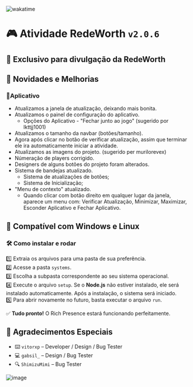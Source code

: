 ![wakatime](https://wakatime.com/badge/github/XPCreate/Rich-Presence-RedeWorth.svg)  

# 🎮 Atividade RedeWorth `v2.0.6`

## 🚀 Exclusivo para divulgação da RedeWorth  

## 📌 Novidades e Melhorias  

### 🔹Aplicativo

- Atualizamos a janela de atualização, deixando mais bonita.
- Atualizamos o painel de configuração do aplicativo.
  - Opções do Aplicativo - "Fechar junto ao jogo" (sugerido por lkttjj1001)
- Atualizamos o tamanho da navbar (botões/tamanho).
- Agora após clicar no botão de verificar atualização, assim que terminar ele ira automaticamente iniciar a atividade.
- Atualizamos as imagens do projeto. (sugerido per murilorevex)
- Númeração de players corrigido.
- Designers de alguns botões do projeto foram alterados.
- Sistema de bandejas atualizado.
  - Sistema de atualizações de botões;
  - Sistema de Inicialização;
- "Menu de contexto" atualizado.
  - Quando clicar com botão direito em qualquer lugar da janela, aparece um menu com: Verificar Atualização, Minimizar, Maximizar, Esconder Aplicativo e Fechar Aplicativo.

## 🔹 Compatível com Windows e Linux  

### 🛠️ Como instalar e rodar  

1️⃣ Extraia os arquivos para uma pasta de sua preferência.  
2️⃣ Acesse a pasta `systems`.  
3️⃣ Escolha a subpasta correspondente ao seu sistema operacional.  
4️⃣ Execute o arquivo `setup`. Se o **Node.js** não estiver instalado, ele será instalado automaticamente. Após a instalação, o sistema será iniciado.  
5️⃣ Para abrir novamente no futuro, basta executar o arquivo `run`.  

✅ **Tudo pronto!** O Rich Presence estará funcionando perfeitamente.  

## 🎉 Agradecimentos Especiais  

- ⌨️ `vitorxp` – Developer / Design / Bug Tester
- 💻 `gabsil_` – Design / Bug Tester
- 🔍 `ShimizuMimi` – Bug Tester

![image](https://i.imgur.com/1FMpvLt.png)